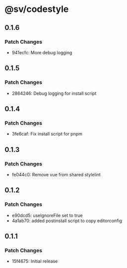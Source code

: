 # @sv/codestyle

## 0.1.6

### Patch Changes

- 941ecfc: More debug logging

## 0.1.5

### Patch Changes

- 2864246: Debug logging for install script

## 0.1.4

### Patch Changes

- 3fe6caf: Fix install script for pnpm

## 0.1.3

### Patch Changes

- fe044c0: Remove vue from shared stylelint

## 0.1.2

### Patch Changes

- e90dcd5: useIgnoreFile set to true
- 4a1ab70: added postinstall script to copy editorconfig

## 0.1.1

### Patch Changes

- 15f4675: Initial release
